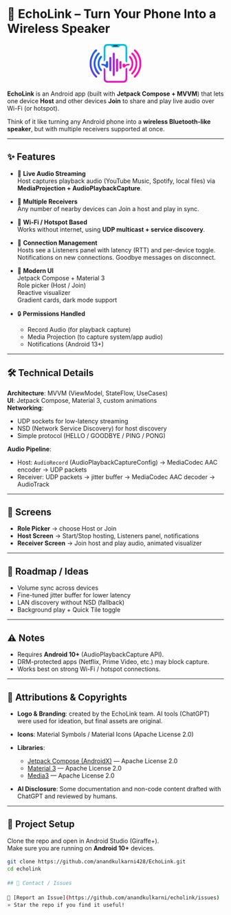 # 📡 EchoLink – Turn Your Phone Into a Wireless Speaker

<p align="center">
  <img src="docs/logo.png" alt="EchoLink Logo" width="120"/>
</p>

**EchoLink** is an Android app (built with **Jetpack Compose + MVVM**) that lets one device **Host** and other devices **Join** to share and play live audio over Wi-Fi (or hotspot).

Think of it like turning any Android phone into a **wireless Bluetooth-like speaker**, but with multiple receivers supported at once.

---

## ✨ Features

- 🎵 **Live Audio Streaming**  
  Host captures playback audio (YouTube Music, Spotify, local files) via **MediaProjection + AudioPlaybackCapture**.

- 📲 **Multiple Receivers**  
  Any number of nearby devices can Join a host and play in sync.

- 📡 **Wi-Fi / Hotspot Based**  
  Works without internet, using **UDP multicast + service discovery**.

- 🔔 **Connection Management**  
  Hosts see a Listeners panel with latency (RTT) and per-device toggle.  
  Notifications on new connections. Goodbye messages on disconnect.

- 🎨 **Modern UI**  
  Jetpack Compose + Material 3  
  Role picker (Host / Join)  
  Reactive visualizer  
  Gradient cards, dark mode support

- 🔒 **Permissions Handled**  
  - Record Audio (for playback capture)  
  - Media Projection (to capture system/app audio)  
  - Notifications (Android 13+)  

---

## 🛠 Technical Details

**Architecture**: MVVM (ViewModel, StateFlow, UseCases)  
**UI**: Jetpack Compose, Material 3, custom animations  
**Networking**:
- UDP sockets for low-latency streaming
- NSD (Network Service Discovery) for host discovery
- Simple protocol (HELLO / GOODBYE / PING / PONG)

**Audio Pipeline**:
- Host: `AudioRecord` (AudioPlaybackCaptureConfig) → MediaCodec AAC encoder → UDP packets  
- Receiver: UDP packets → jitter buffer → MediaCodec AAC decoder → AudioTrack  

---

## 📱 Screens

- **Role Picker** → choose Host or Join  
- **Host Screen** → Start/Stop hosting, Listeners panel, notifications  
- **Receiver Screen** → Join host and play audio, animated visualizer  

---

## 🚀 Roadmap / Ideas

- Volume sync across devices  
- Fine-tuned jitter buffer for lower latency  
- LAN discovery without NSD (fallback)  
- Background play + Quick Tile toggle  

---

## ⚠️ Notes

- Requires **Android 10+** (AudioPlaybackCapture API).  
- DRM-protected apps (Netflix, Prime Video, etc.) may block capture.  
- Works best on strong Wi-Fi / hotspot connections.  

---

## 📜 Attributions & Copyrights

- **Logo & Branding**: created by the EchoLink team. AI tools (ChatGPT) were used for ideation, but final assets are original.  
- **Icons**: Material Symbols / Material Icons (Apache License 2.0)  
- **Libraries**:  
  - [Jetpack Compose (AndroidX)](https://developer.android.com/jetpack/compose) — Apache License 2.0  
  - [Material 3](https://m3.material.io/) — Apache License 2.0  
  - [Media3](https://developer.android.com/guide/topics/media/media3) — Apache License 2.0  

- **AI Disclosure**: Some documentation and non-code content drafted with ChatGPT and reviewed by humans.  

---

## 📂 Project Setup

Clone the repo and open in Android Studio (Giraffe+).  
Make sure you are running on **Android 10+** devices.

```bash
git clone https://github.com/anandkulkarni428/EchoLink.git
cd echolink

## 📧 Contact / Issues

🐛 [Report an Issue](https://github.com/anandkulkarni/echolink/issues)  
⭐ Star the repo if you find it useful!

